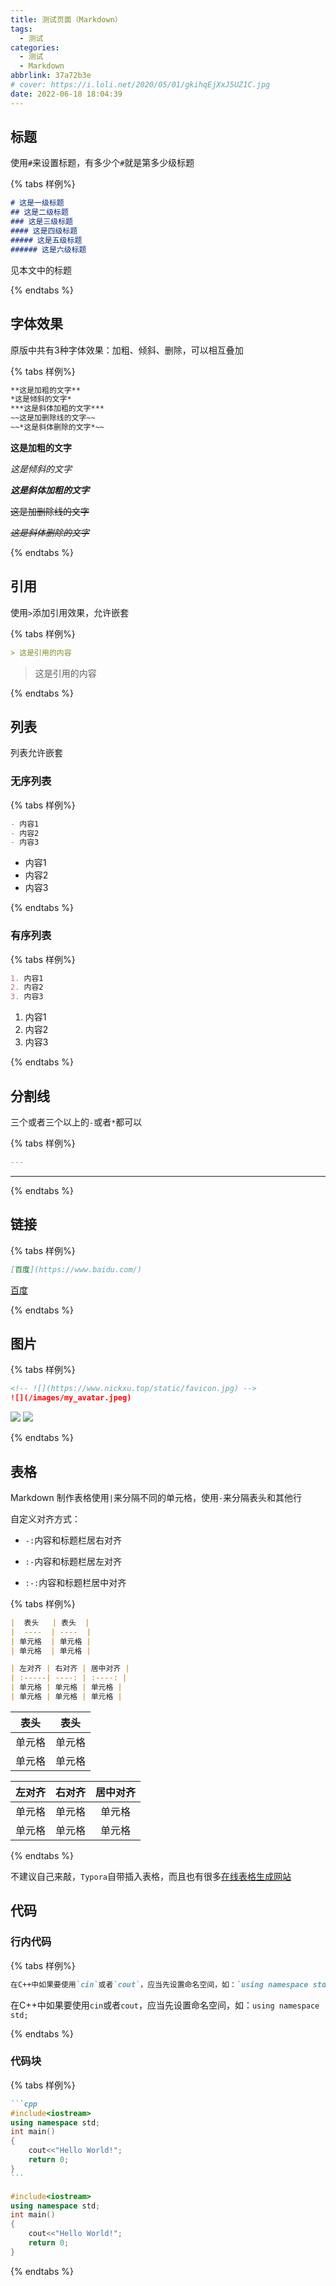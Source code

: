 ```yaml
---
title: 测试页面（Markdown）
tags:
  - 测试
categories:
  - 测试
  - Markdown
abbrlink: 37a72b3e
# cover: https://i.loli.net/2020/05/01/gkihqEjXxJ5UZ1C.jpg
date: 2022-06-18 18:04:39
---
```


## 标题

使用`#`来设置标题，有多少个`#`就是第多少级标题

{% tabs  样例%}

<!-- tab 代码  -->

```markdown
# 这是一级标题
## 这是二级标题
### 这是三级标题
#### 这是四级标题
##### 这是五级标题
###### 这是六级标题
```

<!-- endtab -->

<!-- tab 预览  -->

见本文中的标题

<!-- endtab -->

{% endtabs %}

## 字体效果

原版中共有3种字体效果：加粗、倾斜、删除，可以相互叠加

{% tabs  样例%}

<!-- tab 代码  -->

```markdown
**这是加粗的文字**
*这是倾斜的文字*
***这是斜体加粗的文字***
~~这是加删除线的文字~~
~~*这是斜体删除的文字*~~
```

<!-- endtab -->

<!-- tab 预览  -->

**这是加粗的文字**

*这是倾斜的文字*

***这是斜体加粗的文字***

~~这是加删除线的文字~~

~~*这是斜体删除的文字*~~

<!-- endtab -->

{% endtabs %}

## 引用

使用`>`添加引用效果，允许嵌套

{% tabs  样例%}

<!-- tab 代码  -->

```markdown
> 这是引用的内容
```

<!-- endtab -->

<!-- tab 预览  -->

> 这是引用的内容

<!-- endtab -->

{% endtabs %}

## 列表

列表允许嵌套

### 无序列表

{% tabs  样例%}

<!-- tab 代码  -->

```markdown
- 内容1
- 内容2
- 内容3
```

<!-- endtab -->

<!-- tab 预览  -->

- 内容1
- 内容2
- 内容3

<!-- endtab -->

{% endtabs %}

### 有序列表

{% tabs  样例%}

<!-- tab 代码  -->

```markdown
1. 内容1
2. 内容2
3. 内容3
```

<!-- endtab -->

<!-- tab 预览  -->

1. 内容1
2. 内容2
3. 内容3

<!-- endtab -->

{% endtabs %}

## 分割线

三个或者三个以上的`-`或者`*`都可以

{% tabs  样例%}

<!-- tab 代码  -->

```markdown
---
```

<!-- endtab -->

<!-- tab 预览  -->

---

<!-- endtab -->

{% endtabs %}

## 链接

{% tabs  样例%}

<!-- tab 代码  -->

```markdown
[百度](https://www.baidu.com/)
```

<!-- endtab -->

<!-- tab 预览  -->

[百度](https://www.baidu.com/)

<!-- endtab -->

{% endtabs %}

## 图片

{% tabs  样例%}

<!-- tab 代码  -->

```markdown
<!-- ![](https://www.nickxu.top/static/favicon.jpg) -->
![](/images/my_avatar.jpeg)
```

<!-- endtab -->

<!-- tab 预览  -->

<!-- ![](https://www.nickxu.top/static/favicon.jpg) -->
![](/jinheyong/images/my_avatar.jpeg)
![](/jinheyong/images/cover/cover10.jpg)
<!-- endtab -->

{% endtabs %}

## 表格

Markdown 制作表格使用`|`来分隔不同的单元格，使用`-`来分隔表头和其他行

自定义对齐方式：

- `-:`内容和标题栏居右对齐

- `:-`内容和标题栏居左对齐

- `:-:`内容和标题栏居中对齐

{% tabs  样例%}

<!-- tab 代码  -->

```markdown
|  表头   | 表头  |
|  ----  | ----  |
| 单元格  | 单元格 |
| 单元格  | 单元格 |
```

```markdown
| 左对齐 | 右对齐 | 居中对齐 |
| :-----| ----: | :----: |
| 单元格 | 单元格 | 单元格 |
| 单元格 | 单元格 | 单元格 |
```

<!-- endtab -->

<!-- tab 预览  -->

| 表头   | 表头   |
| ------ | ------ |
| 单元格 | 单元格 |
| 单元格 | 单元格 |

| 左对齐 | 右对齐 | 居中对齐 |
| :----- | -----: | :------: |
| 单元格 | 单元格 |  单元格  |
| 单元格 | 单元格 |  单元格  |

<!-- endtab -->

{% endtabs %}

不建议自己来敲，`Typora`自带插入表格，而且也有很多[在线表格生成网站](https://www.tablesgenerator.com/markdown_tables)

## 代码

### 行内代码

{% tabs  样例%}

<!-- tab 代码  -->

```markdown
在C++中如果要使用`cin`或者`cout`，应当先设置命名空间，如：`using namespace std;`
```

<!-- endtab -->

<!-- tab 预览  -->

在C++中如果要使用`cin`或者`cout`，应当先设置命名空间，如：`using namespace std;`

<!-- endtab -->

{% endtabs %}

### 代码块

{% tabs  样例%}

<!-- tab 代码  -->

````markdown
```cpp
#include<iostream>
using namespace std;
int main()
{
    cout<<"Hello World!";
    return 0;
}
```
````

<!-- endtab -->

<!-- tab 预览  -->

```cpp
#include<iostream>
using namespace std;
int main()
{
    cout<<"Hello World!";
    return 0;
}
```

<!-- endtab -->

{% endtabs %}

